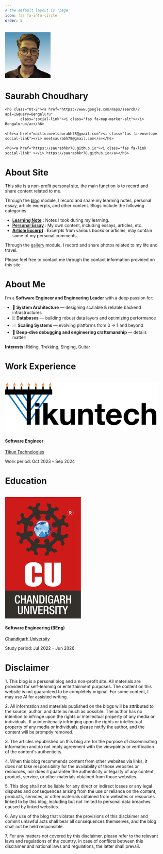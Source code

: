 ```yaml
---
# the default layout is 'page'
icon: fas fa-info-circle
order: 5
---
```


<div class="specialCard text-center" id="profile-card">
  <div class="d-flex flex-column align-items-center">
    <a href="/">
      <img src="/assets/img/profile-pic.jpg" class="profile-img rounded-circle" alt="Saurabh Choudhary" style="width: 150px; height: 150px; object-fit: cover;" />
    </a>
    <h1 class="profile-name mt-3">Saurabh Choudhary</h1>
    <p class="profile-bio"></p>
    
    <h6 class="mt-2"><a href="https://www.google.com/maps/search/?api=1&query=Bengaluru"
           class="social-link"><i class="fas fa-map-marker-alt"></i> Bengaluru</a></h6>
     
    <h6><a href="mailto:meetsaurabh78@gmail.com"><i class="fas fa-envelope social-link"></i> meetsaurabh78@gmail.com</a></h6>
     
    <h6><a href="https://saurabhkr78.github.io"><i class="fas fa-link social-link" ></i> https://saurabhkr78.github.io</a></h6>
  </div>
</div>


<div class="specialCard">
  <h1 class="specialCard-title">About Site</h1>
  <p>This site is a non-profit personal site, the main function is to record and share content related to me.</p>
  <p>Through the <a href="/">blog</a> module, I record and share my learning notes, personal essay, article excerpts, and other content. Blogs include the following categories:</p>

  <ul>
    <li>
      <a href="/categories/learning-note/"><strong>Learning Note</strong></a> : Notes I took during my learning.</li>
    <li>
      <a href="/categories/personal-essay/"><strong>Personal Essay</strong></a> : My own content, including essays, articles, etc.
    </li>
    <li>
      <a href="/categories/article-excerpt/"><strong>Article Excerpt</strong></a> : Excerpts from various books or articles, may contain some of my personal comments.
    </li>
  </ul>

  <p>Through the <a href="/gallery/">gallery</a> module, I record and share photos related to my life and travel.</p>
  <p>Please feel free to contact me through the contact information provided on this site.</p>
</div>


<div class="specialCard">
  <h1 class="specialCard-title">About Me</h1>
  <p>I’m a <strong>Software Engineer and Engineering Leader</strong> with a deep passion for:</p>
  <ul>
    <li>🧠 <strong>System Architecture</strong> — designing scalable & reliable backend infrastructures</li>
    <li>🗄️ <strong>Databases</strong> — building robust data layers and optimizing performance</li>
    <li>📈 <strong>Scaling Systems</strong> — evolving platforms from 0 → 1 and beyond</li>
    <li>🎯 <strong>Deep-dive debugging and engineering craftsmanship</strong> — details matter!</li>
  </ul>
  <p><strong>Interests:</strong> Riding, Trekking, Singing, Guitar</p>
</div>


<div class="specialCard">
  <h1 class="specialCard-title">Work Experience</h1>
  <br />
   
  <div class="row aboutRow">
    <div class="col-sm-2 d-flex align-items-center">
      <img src="/assets/img/tikun-logo.png" class="company-logo"
           style="object-fit: contain; max-width: 100%; height: auto;" alt="Tikun Technologies Logo" />
    </div>
    <div class="col-sm-9">
      <h4 class="experience-title">Software Engineer</h4>
      <p><a href="#">Tikun Technologies</a></p>
      <p class="experience-desc">Work period: Oct 2023 – Sep 2024</p>
    </div>
  </div>
</div>

 
<div class="specialCard">
  <h1 class="specialCard-title">Education</h1>
  <br />
   
  <div class="row aboutRow">
    <div class="col-sm-2 d-flex align-items-center">
      <img src="/assets/img/chandigarh-logo.png" class="company-logo"
           style="object-fit: contain; max-width: 100%; height: auto;" alt="Chandigarh University Logo" />
    </div>
    <div class="col-sm-9">
      <h4 class="experience-title">Software Engineering (BEng)</h4>
      <p><a href="#">Chandigarh University</a></p>
      <p class="experience-desc">Study period: Jul 2022 – Jun 2026</p>
    </div>
  </div>
</div>


<div class="specialCard">
  <h1 class="specialCard-title">Disclaimer</h1>
  <p>1. This blog is a personal blog and a non-profit site. All materials are provided for self-learning or entertainment purposes. The content on this website is not guaranteed to be completely original. For some content, I may use AI for assisted writing.</p>
  <p>2. All information and materials published on the blogs will be attributed to the source, author, and date as much as possible. The author has no intention to infringe upon the rights or intellectual property of any media or individuals. If unintentionally infringing upon the rights or intellectual property of any media or individuals, please notify the author, and the content will be promptly removed.</p>
  <p>3. The articles republished on this blog are for the purpose of disseminating information and do not imply agreement with the viewpoints or verification of the content's authenticity.</p>
  <p>4. When this blog recommends content from other websites via links, it does not take responsibility for the availability of those websites or resources, nor does it guarantee the authenticity or legality of any content, product, service, or other materials obtained from those websites.</p>
  <p>5. This blog shall not be liable for any direct or indirect losses or any legal disputes and consequences arising from the use or reliance on the content, products, services, or other materials obtained from websites or resources linked to by this blog, including but not limited to personal data breaches caused by linked websites.</p>
  <p>6. Any use of the blog that violates the provisions of this disclaimer and commit unlawful acts shall bear all consequences themselves, and the blog shall not be held responsible.</p>
  <p>7. For any matters not covered by this disclaimer, please refer to the relevant laws and regulations of the country. In case of conflicts between this disclaimer and national laws and regulations, the latter shall prevail.</p>

</div>
